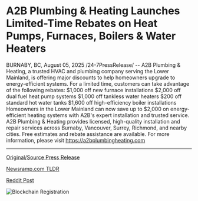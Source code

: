 # A2B Plumbing &amp; Heating Launches Limited-Time Rebates on Heat Pumps, Furnaces, Boilers &amp; Water Heaters

BURNABY, BC, August 05, 2025 /24-7PressRelease/ -- A2B Plumbing & Heating, a trusted HVAC and plumbing company serving the Lower Mainland, is offering major discounts to help homeowners upgrade to energy-efficient systems. For a limited time, customers can take advantage of the following rebates:  $1,000 off new furnace installations $2,000 off dual fuel heat pump systems $1,000 off tankless water heaters $200 off standard hot water tanks $1,600 off high-efficiency boiler installations  Homeowners in the Lower Mainland can now save up to $2,000 on energy-efficient heating systems with A2B's expert installation and trusted service.  A2B Plumbing & Heating provides licensed, high-quality installation and repair services across Burnaby, Vancouver, Surrey, Richmond, and nearby cities. Free estimates and rebate assistance are available.  For more information, please visit https://a2bplumbingheating.com 

---

[Original/Source Press Release](https://www.24-7pressrelease.com/press-release/525561/a2b-plumbing-heating-launches-limited-time-rebates-on-heat-pumps-furnaces-boilers-water-heaters)
                    

[Newsramp.com TLDR](https://newsramp.com/curated-news/a2b-plumbing-heating-offers-big-savings-on-energy-efficient-upgrades/3a7a47fd7fa5ccb4cc1819967d197fd7) 

 



[Reddit Post](https://www.reddit.com/r/Business_NewsRamp/comments/1mi2k94/a2b_plumbing_heating_offers_big_savings_on/) 



![Blockchain Registration](https://cdn.newsramp.app/24-7PressRelease/qrcode/258/5/palezeFv.webp)